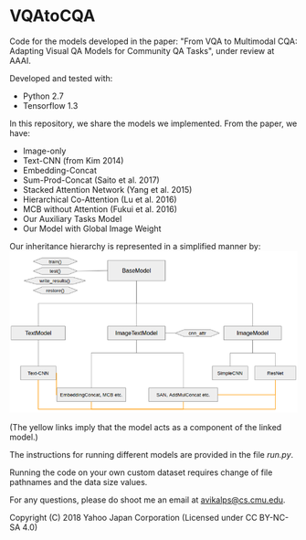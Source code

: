 # VQAtoCQA
Code for the models developed in the paper: "From VQA to Multimodal CQA: Adapting Visual QA Models for Community QA Tasks", under review at AAAI.

Developed and tested with:
* Python 2.7
* Tensorflow 1.3

In this repository, we share the models we implemented. From the paper, we have:
* Image-only
* Text-CNN (from Kim 2014)
* Embedding-Concat
* Sum-Prod-Concat (Saito et al. 2017)
* Stacked Attention Network (Yang et al. 2015)
* Hierarchical Co-Attention (Lu et al. 2016)
* MCB without Attention (Fukui et al. 2016)
* Our Auxiliary Tasks Model
* Our Model with Global Image Weight

Our inheritance hierarchy is represented in a simplified manner by:
![](readme_material/hierarchy.png)

(The yellow links imply that the model acts as a component of the linked model.)

The instructions for running different models are provided in the file *run.py*.

Running the code on your own custom dataset requires change of file pathnames and the data size values.

For any questions, please do shoot me an email at avikalps@cs.cmu.edu.

Copyright (C) 2018 Yahoo Japan Corporation (Licensed under CC BY-NC-SA 4.0)

